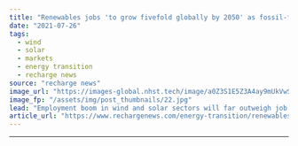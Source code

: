 ```yaml
---
title: "Renewables jobs 'to grow fivefold globally by 2050' as fossil-fuel industry shrinks -  study"
date: "2021-07-26"
tags: 
  - wind
  - solar
  - markets
  - energy transition
  - recharge news
source: "recharge news"
image_url: "https://images-global.nhst.tech/image/a0Z3S1E5Z3A4ay9mUkVwSCtqRFZCc0tiMEhDYzB1bE9ZL3Z1ajk4eWN2OD0=/nhst/binary/5afce18a67802c23c47a22d592a71636"
image_fp: "/assets/img/post_thumbnails/22.jpg"
lead: "Employment boom in wind and solar sectors will far outweigh job losses in oil, gas and coal industries, say researchers"
article_url: "https://www.rechargenews.com/energy-transition/renewables-jobs-to-grow-fivefold-globally-by-2050-as-fossil-fuel-industry-shrinks-study/2-1-1044565"
---
```


---
